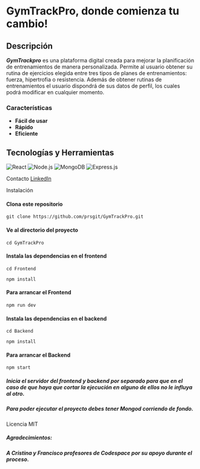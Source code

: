 # GymTrackPro, donde comienza tu cambio!

## Descripción
**_GymTrackpro_** es una plataforma digital creada para mejorar la planificación de entrenamientos de manera personalizada. Permite al usuario obtener su rutina de ejercicios elegida entre tres tipos de planes de entrenamientos: fuerza, hipertrofia o resistencia.
Además de obtener rutinas de entrenamientos el usuario dispondrá de sus datos de perfil, los cuales podrá modificar en cualquier momento.

### Características
- **Fácil de usar**
- **Rápido**
- **Eficiente**


## Tecnologías y Herramientas
![React](https://img.shields.io/badge/-ReactJs-61DAFB?logo=react&logoColor=white&style=for-the-badge)
![Node.js](https://img.shields.io/badge/-Node.js-339933?logo=node.js&logoColor=white&style=for-the-badge)
![MongoDB](https://img.shields.io/badge/-MongoDB-47A248?logo=mongodb&logoColor=white&style=for-the-badge)
![Express.js](https://img.shields.io/badge/-Express.js-000000?logo=express&logoColor=white&style=for-the-badge)

Contacto
[LinkedIn](https://www.linkedin.com/in/pedro-rueda-solano-90ab80279)

Instalación


#### Clona este repositorio
```
git clone https://github.com/prsgit/GymTrackPro.git
```
#### Ve al directorio del proyecto
```
cd GymTrackPro
```

#### Instala las dependencias en el frontend
```
cd Frontend
```
```
npm install
```
#### Para arrancar el Frontend
```
npm run dev
```

#### Instala las dependencias en el backend
```
cd Backend
```
```
npm install
```
#### Para arrancar el Backend
```
npm start
```

##### Inicia el servidor del frontend y backend por separado para que en el caso de que haya que cortar la ejecución en alguno de ellos no le influya al otro.

##### Para poder ejecutar el proyecto debes tener Mongod corriendo de fondo.

Licencia
MIT

##### Agradecimientos:
##### A Cristina y Francisco profesores de Codespace por su apoyo durante el proceso.
